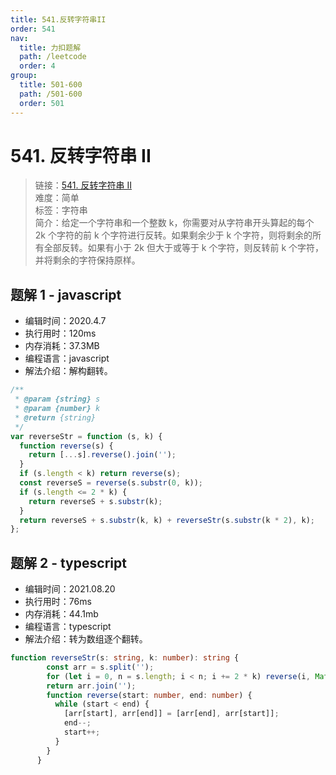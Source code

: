 ```yaml
---
title: 541.反转字符串II
order: 541
nav:
  title: 力扣题解
  path: /leetcode
  order: 4
group:
  title: 501-600
  path: /501-600
  order: 501
---
```


# 541. 反转字符串 II

> 链接：[541. 反转字符串 II](https://leetcode-cn.com/problems/reverse-string-ii/)  
> 难度：简单  
> 标签：字符串  
> 简介：给定一个字符串和一个整数 k，你需要对从字符串开头算起的每个 2k 个字符的前 k 个字符进行反转。如果剩余少于 k 个字符，则将剩余的所有全部反转。如果有小于 2k 但大于或等于 k 个字符，则反转前 k 个字符，并将剩余的字符保持原样。

## 题解 1 - javascript

- 编辑时间：2020.4.7
- 执行用时：120ms
- 内存消耗：37.3MB
- 编程语言：javascript
- 解法介绍：解构翻转。

```javascript
/**
 * @param {string} s
 * @param {number} k
 * @return {string}
 */
var reverseStr = function (s, k) {
  function reverse(s) {
    return [...s].reverse().join('');
  }
  if (s.length < k) return reverse(s);
  const reverseS = reverse(s.substr(0, k));
  if (s.length <= 2 * k) {
    return reverseS + s.substr(k);
  }
  return reverseS + s.substr(k, k) + reverseStr(s.substr(k * 2), k);
};
```
## 题解 2 - typescript
- 编辑时间：2021.08.20
- 执行用时：76ms
- 内存消耗：44.1mb
- 编程语言：typescript
- 解法介绍：转为数组逐个翻转。
```typescript
function reverseStr(s: string, k: number): string {
        const arr = s.split('');
        for (let i = 0, n = s.length; i < n; i += 2 * k) reverse(i, Math.min(i + k - 1, n - 1));
        return arr.join('');
        function reverse(start: number, end: number) {
          while (start < end) {
            [arr[start], arr[end]] = [arr[end], arr[start]];
            end--;
            start++;
          }
        }
      }
```
